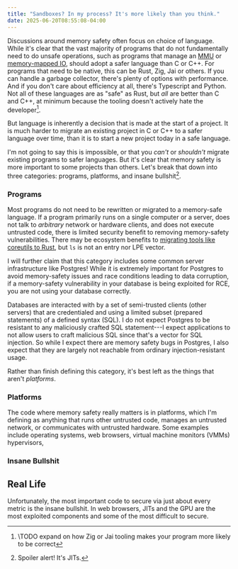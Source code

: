 ```yaml
---
title: "Sandboxes? In my process? It's more likely than you think."
date: 2025-06-20T08:55:08-04:00
---
```


Discussions around memory safety often focus on choice of language. While it's
clear that the vast majority of programs that do not fundamentally need to do
unsafe operations, such as programs that manage an [MMU][mmu] or [memory-mapped
IO][mmio], should adopt a safer language than C or C++. For programs that need
to be native, this can be Rust, Zig, Jai or others. If you can handle a garbage
collector, there's plenty of options with performance. And if you don't care
about efficiency at all, there's Typescript and Python. Not all of these
languages are as "safe" as Rust, but _all_ are better than C and C++, at minimum
because the tooling doesn't actively hate the developer[^1].

But language is inherently a decision that is made at the start of a project. It
is much harder to migrate an existing project in C or C++ to a safer language
over time, than it is to start a new project today in a safe language.

I'm not going to say this is impossible, or that you _can't_ or _shouldn't_
migrate existing programs to safer languages. But it's clear that memory safety
is more important to some projects than others. Let's break that down into three
categories: programs, platforms, and insane bullshit[^2].

### Programs

Most programs do not need to be rewritten or migrated to a memory-safe language.
If a program primarily runs on a single computer or a server, does not talk to
_arbitrary_ network or hardware clients, and does not execute untrusted code,
there is limited security benefit to removing memory-safety vulnerabilities.
There may be ecosystem benefits to [migrating tools like coreutils to
Rust][alex-coreutils], but `ls` is not an entry nor LPE vector.

I will further claim that this category includes some common server
infrastructure like Postgres! While it is extremely important for Postgres to
avoid memory-safety issues and race conditions leading to data corruption, if a
memory-safety vulnerability in your database is being exploited for RCE, you are
not using your database correctly.

Databases are interacted with by a set of semi-trusted clients (other servers)
that are credentialed and using a limited subset (prepared statements) of a
defined syntax (SQL). I do not expect Postgres to be resistant to any
maliciously crafted SQL statement---I expect applications to not allow users to
craft malicious SQL since that's a vector for SQL injection. So while I expect
there are memory safety bugs in Postgres, I also expect that they are largely
not reachable from ordinary injection-resistant usage.

Rather than finish defining this category, it's best left as the things that
aren't _platforms_.

### Platforms

The code where memory safety really matters is in platforms, which I'm defining
as anything that runs other untrusted code, manages an untrusted network, or
communicates with untrusted hardware. Some examples include operating systems,
web browsers, virtual machine monitors (VMMs) hypervisors,

### Insane Bullshit

## Real Life

Unfortunately, the most important code to secure via just about every metric is
the insane bullshit. In web browsers, JITs and the GPU are the most exploited
components and some of the most difficult to secure.

[mmu]: \TODO
[mmio]: \TODO
[alex-coreutils]: \TODO

[^1]: \TODO expand on how Zig or Jai tooling makes your program more likely to be correct
[^2]: Spoiler alert! It's JITs.
